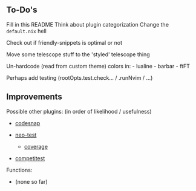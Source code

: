 To-Do's
-------

Fill in this README <!-- TODO: -->
Think about plugin categorization
Change the `default.nix` hell

Check out if friendly-snippets is optimal or not

Move some telescope stuff to the 'styled' telescope thing

Un-hardcode (read from custom theme) colors in:
    - lualine
    - barbar
    - ftFT

Perhaps add testing (rootOpts.test.check... / .runNvim / ...)

Improvements
------------
Possible other plugins: (in order of likelihood / usefulness)
- [codesnap](https://github.com/mistricky/codesnap.nvim)

- [neo-test](https://github.com/nvim-neotest/neotest)
    - [coverage](https://github.com/andythigpen/nvim-coverage)
- [competitest](https://github.com/xeluxee/competitest.nvim/)

Functions:
- (none so far)
